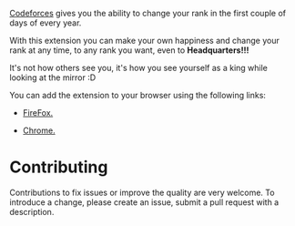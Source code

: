 [Codeforces](www.codeforces.com) gives you the ability to change your rank in the first couple of days of every year.

With this extension you can make your own happiness and change your rank at any time, to any rank you want, even to **Headquarters!!!**

It's not how others see you, it's how you see yourself as a king while looking at the mirror :D

You can add the extension to your browser using the following links:

- [FireFox.](https://addons.mozilla.org/en-US/firefox/addon/codeforces-magic/)

- [Chrome.](https://chrome.google.com/webstore/detail/codeforces-magic/ogccomalcajehnlmempdnglmjlibndgf)


# Contributing

Contributions to fix issues or improve the quality are very welcome. To introduce a change, please create an issue, submit a pull request with a description.

